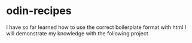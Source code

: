 # odin-recipes
I have so far learned how to use the correct boilerplate format with html
I will demonstrate my knowledge with the following project
